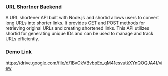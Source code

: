### URL Shortner Backend

A URL shortener API built with Node.js and shortid allows users to convert long URLs into shorter links. It provides GET and POST methods for retrieving original URLs and creating shortened links. This API utilizes shortid for generating unique IDs and can be used to manage and track URLs efficiently.


### Demo Link
https://drive.google.com/file/d/1BvOkVBvbpEx_qM41esvutkXYnQOQJA4f/view
